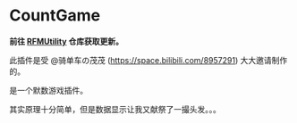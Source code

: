 # CountGame

**前往 [RFMUtility](https://github.com/SNWCreations/RFMUtility) 仓库获取更新。**

此插件是受 @骑单车の茂茂 (https://space.bilibili.com/8957291) 大大邀请制作的。

是一个默数游戏插件。

其实原理十分简单，但是数据显示让我又献祭了一撮头发。。。

